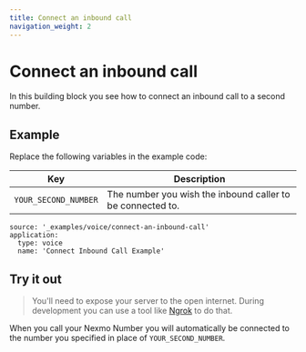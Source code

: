 ```yaml
---
title: Connect an inbound call
navigation_weight: 2
---
```


# Connect an inbound call

In this building block you see how to connect an inbound call to a second number.

## Example

Replace the following variables in the example code:

Key |	Description
-- | --
`YOUR_SECOND_NUMBER` |	The number you wish the inbound caller to be connected to.

```building_blocks
source: '_examples/voice/connect-an-inbound-call'
application:
  type: voice
  name: 'Connect Inbound Call Example'
```

## Try it out

> You'll need to expose your server to the open internet. During development you can use a tool like [Ngrok](https://www.nexmo.com/blog/2017/07/04/local-development-nexmo-ngrok-tunnel-dr/) to do that.

When you call your Nexmo Number you will automatically be connected to the
number you specified in place of `YOUR_SECOND_NUMBER`.
